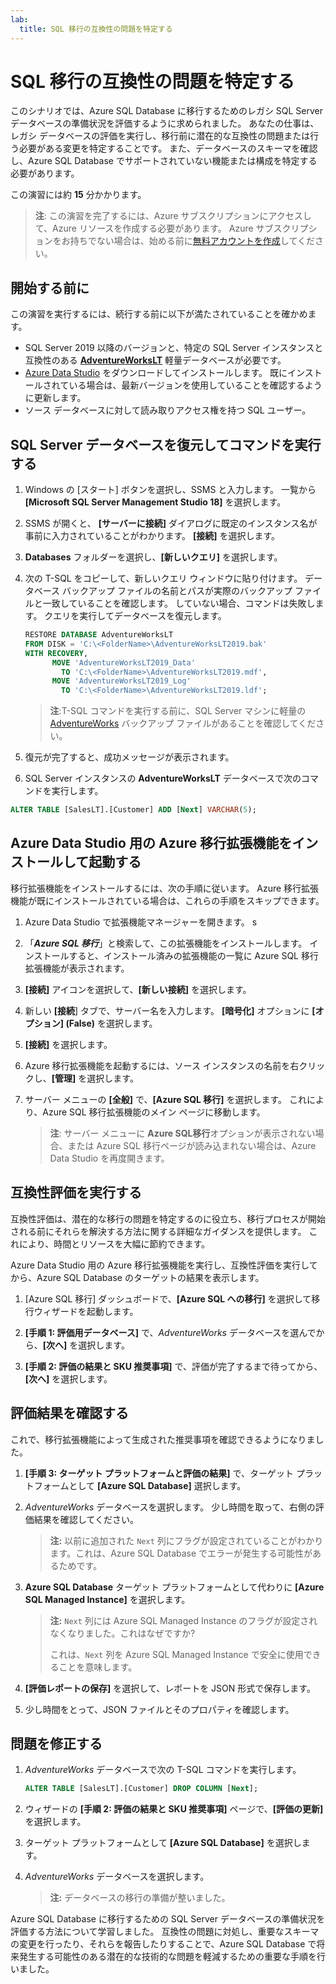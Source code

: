 ```yaml
---
lab:
  title: SQL 移行の互換性の問題を特定する
---
```


# SQL 移行の互換性の問題を特定する

このシナリオでは、Azure SQL Database に移行するためのレガシ SQL Server データベースの準備状況を評価するように求められました。 あなたの仕事は、レガシ データベースの評価を実行し、移行前に潜在的な互換性の問題または行う必要がある変更を特定することです。 また、データベースのスキーマを確認し、Azure SQL Database でサポートされていない機能または構成を特定する必要があります。

この演習には約 **15** 分かかります。

> **注**: この演習を完了するには、Azure サブスクリプションにアクセスして、Azure リソースを作成する必要があります。 Azure サブスクリプションをお持ちでない場合は、始める前に[無料アカウントを作成](https://azure.microsoft.com/free/?azure-portal=true)してください。

## 開始する前に

この演習を実行するには、続行する前に以下が満たされていることを確かめます。

- SQL Server 2019 以降のバージョンと、特定の SQL Server インスタンスと互換性のある [**AdventureWorksLT**](https://learn.microsoft.com/sql/samples/adventureworks-install-configure#download-backup-files) 軽量データベースが必要です。
- [Azure Data Studio](https://learn.microsoft.com/sql/azure-data-studio/download-azure-data-studio) をダウンロードしてインストールします。 既にインストールされている場合は、最新バージョンを使用していることを確認するように更新します。
- ソース データベースに対して読み取りアクセス権を持つ SQL ユーザー。

## SQL Server データベースを復元してコマンドを実行する

1. Windows の [スタート] ボタンを選択し、SSMS と入力します。 一覧から **[Microsoft SQL Server Management Studio 18]** を選択します。  

1. SSMS が開くと、 **[サーバーに接続]** ダイアログに既定のインスタンス名が事前に入力されていることがわかります。 **[接続]** を選択します。

1. **Databases** フォルダーを選択し、**[新しいクエリ]** を選択します。

1. 次の T-SQL をコピーして、新しいクエリ ウィンドウに貼り付けます。 データベース バックアップ ファイルの名前とパスが実際のバックアップ ファイルと一致していることを確認します。 していない場合、コマンドは失敗します。 クエリを実行してデータベースを復元します。

    ```sql
    RESTORE DATABASE AdventureWorksLT
    FROM DISK = 'C:\<FolderName>\AdventureWorksLT2019.bak'
    WITH RECOVERY,
          MOVE 'AdventureWorksLT2019_Data' 
            TO 'C:\<FolderName>\AdventureWorksLT2019.mdf',
          MOVE 'AdventureWorksLT2019_Log'
            TO 'C:\<FolderName>\AdventureWorksLT2019.ldf';
    ```

    > **注**:T-SQL コマンドを実行する前に、SQL Server マシンに軽量の [AdventureWorks](https://learn.microsoft.com/sql/samples/adventureworks-install-configure#download-backup-files) バックアップ ファイルがあることを確認してください。

1. 復元が完了すると、成功メッセージが表示されます。

1. SQL Server インスタンスの **AdventureWorksLT** データベースで次のコマンドを実行します。

```sql
ALTER TABLE [SalesLT].[Customer] ADD [Next] VARCHAR(5);
```

## Azure Data Studio 用の Azure 移行拡張機能をインストールして起動する

移行拡張機能をインストールするには、次の手順に従います。 Azure 移行拡張機能が既にインストールされている場合は、これらの手順をスキップできます。

1. Azure Data Studio で拡張機能マネージャーを開きます。 s

1. 「***Azure SQL 移行***」と検索して、この拡張機能をインストールします。 インストールすると、インストール済みの拡張機能の一覧に Azure SQL 移行拡張機能が表示されます。

1. **[接続]** アイコンを選択して、**[新しい接続]** を選択します。 

1. 新しい **[接続**] タブで、サーバー名を入力します。 **[暗号化]** オプションに **[オプション] (False)** を選択します。

1. **[接続]** を選択します。 

1. Azure 移行拡張機能を起動するには、ソース インスタンスの名前を右クリックし、**[管理]** を選択します。 

1. サーバー メニューの **[全般]** で、**[Azure SQL 移行]** を選択します。 これにより、Azure SQL 移行拡張機能のメイン ページに移動します。

    > **注**: サーバー メニューに **Azure SQL移行**オプションが表示されない場合、または Azure SQL 移行ページが読み込まれない場合は、Azure Data Studio を再度開きます。

## 互換性評価を実行する

互換性評価は、潜在的な移行の問題を特定するのに役立ち、移行プロセスが開始される前にそれらを解決する方法に関する詳細なガイダンスを提供します。 これにより、時間とリソースを大幅に節約できます。 

Azure Data Studio 用の Azure 移行拡張機能を実行し、互換性評価を実行してから、Azure SQL Database のターゲットの結果を表示します。

1. [Azure SQL 移行] ダッシュボードで、**[Azure SQL への移行]** を選択して移行ウィザードを起動します。

1. **[手順 1: 評価用データベース]** で、*AdventureWorks* データベースを選んでから、**[次へ]** を選択します。

1. **[手順 2: 評価の結果と SKU 推奨事項]** で、評価が完了するまで待ってから、**[次へ]** を選択します。

## 評価結果を確認する

これで、移行拡張機能によって生成された推奨事項を確認できるようになりました。

1. **[手順 3: ターゲット プラットフォームと評価の結果]** で、ターゲット プラットフォームとして **[Azure SQL Database]** 選択します。

1. *AdventureWorks* データベースを選択します。 少し時間を取って、右側の評価結果を確認してください。
    
    > **注:** 以前に追加された `Next` 列にフラグが設定されていることがわかります。これは、Azure SQL Database でエラーが発生する可能性があるためです。

1. **Azure SQL Database** ターゲット プラットフォームとして代わりに **[Azure SQL Managed Instance]** を選択します。
    
    > **注:** `Next` 列には Azure SQL Managed Instance のフラグが設定されなくなりました。これはなぜですか? 
    >
    >これは、`Next` 列を Azure SQL Managed Instance で安全に使用できることを意味します。

1. **[評価レポートの保存]** を選択して、レポートを JSON 形式で保存します。

1. 少し時間をとって、JSON ファイルとそのプロパティを確認します。

## 問題を修正する

1. *AdventureWorks* データベースで次の T-SQL コマンドを実行します。

    ```sql
    ALTER TABLE [SalesLT].[Customer] DROP COLUMN [Next];
    ```

1. ウィザードの **[手順 2: 評価の結果と SKU 推奨事項]** ページで、**[評価の更新]** を選択します。

1. ターゲット プラットフォームとして **[Azure SQL Database]** を選択します。

1. *AdventureWorks* データベースを選択します。

    > **注:**  データベースの移行の準備が整いました。

Azure SQL Database に移行するための SQL Server データベースの準備状況を評価する方法について学習しました。 互換性の問題に対処し、重要なスキーマの変更を行ったり、それらを報告したりすることで、Azure SQL Database で将来発生する可能性のある潜在的な技術的な問題を軽減するための重要な手順を行いました。
